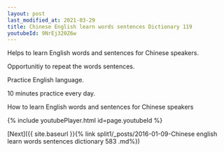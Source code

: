 ```yaml
---
layout: post
last_modified_at: 2021-03-29
title: Chinese English learn words sentences Dictionary 119 
youtubeId: 9NrEj320Z6w
---
```

 
 
Helps to learn English words and sentences for Chinese speakers.

Opportunitiy to repeat the words sentences. 

Practice English language. 
 
10 minutes practice every day. 
 
How to learn English words and sentences for Chinese speakers 
 
{% include youtubePlayer.html id=page.youtubeId %}
 
 
[Next]({{ site.baseurl }}{% link  split1/_posts/2016-01-09-Chinese english learn words sentences dictionary 583 .md%})
 
